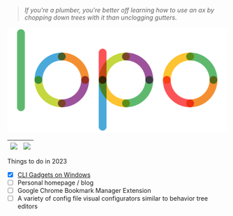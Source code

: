 > _If you're a plumber, you're better off learning how to use an ax by chopping down trees with it than unclogging gutters._

![](./lopo_animate.svg)

| <img align="center" src="https://github-readme-stats.vercel.app/api?username=lopo12123&show_icons=true&hide_border=true" /> | <img align="center" src="https://github-readme-stats.vercel.app/api/top-langs/?username=lopo12123&layout=compact&hide_border=true" /> |
|-----------------------------------------------------------------------------------------------------------------------------|---------------------------------------------------------------------------------------------------------------------------------------|

Things to do in 2023

- [x] [CLI Gadgets on Windows](https://github.com/lopo12123/rstool)
- [ ] Personal homepage / blog
- [ ] Google Chrome Bookmark Manager Extension
- [ ] A variety of config file visual configurators similar to behavior tree editors
